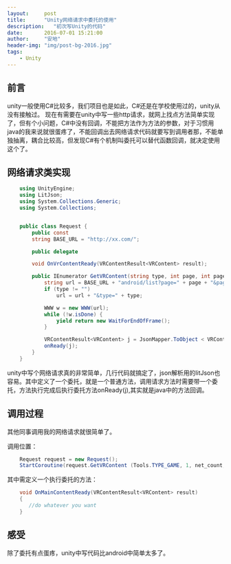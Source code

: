 ```yaml
---
layout:     post
title:      "Unity网络请求中委托的使用"
description:   "初次写Unity的代码"
date:       2016-07-01 15:21:00
author:     "安地"
header-img: "img/post-bg-2016.jpg"
tags:
    - Unity
---
```


## 前言

unity一般使用C#比较多，我们项目也是如此，C#还是在学校使用过的，unity从没有接触过。
现在有需要在unity中写一些http请求，就网上找点方法简单实现了，但有个小问题，C#中没有回调，不能把方法作为方法的参数，对于习惯用java的我来说就很蛋疼了，不能回调出去网络请求代码就要写到调用者那，不能单独抽离，耦合比较高，但发现C#有个机制叫委托可以替代函数回调，就决定使用这个了。

## 网络请求类实现
``` C#
    using UnityEngine;
    using LitJson;
    using System.Collections.Generic;
    using System.Collections;


    public class Request {
        public const
        string BASE_URL = "http://xx.com/";

        public delegate

        void OnVrContentReady(VRContentResult<VRContent> result);

        public IEnumerator GetVRContent(string type, int page, int pagesize, OnVrContentReady onReady) {
            string url = BASE_URL + "android/list?page=" + page + "&pagesize=" + pagesize;
            if (type != "")
                url = url + "&type=" + type;

            WWW w = new WWW(url);
            while (!w.isDone) {
                yield return new WaitForEndOfFrame();
            }

            VRContentResult<VRContent> j = JsonMapper.ToObject < VRContentResult < VRContent >> (w.text);
            onReady(j);
        }
    }
 ```
unity中写个网络请求真的非常简单，几行代码就搞定了，json解析用的litJson也容易。其中定义了一个委托，就是一个普通方法，调用请求方法时需要带一个委托，方法执行完成后执行委托方法onReady(j),其实就是java中的方法回调。
## 调用过程

其他同事调用我的网络请求就很简单了。

调用位置：
``` C#
	Request request = new Request();
	StartCoroutine(request.GetVRContent (Tools.TYPE_GAME, 1, net_count,OnMainContentReady));
```
其中需定义一个执行委托的方法：
``` C#
    void OnMainContentReady(VRContentResult<VRContent> result)
	{
	   //do whatever you want
	}
```
## 感受
除了委托有点蛋疼，unity中写代码比android中简单太多了。
